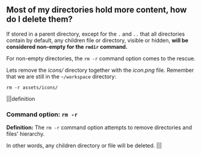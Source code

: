 ## Most of my directories hold more content, how do I delete them?

If stored in a parent directory, except for the `.` and `..` that all directories contain by default, any children file or directory, visible or hidden, __will be considered non-empty for the `rmdir` command.__

For non-empty directories, the `rm -r` command option comes to the rescue.

Lets remove the _icons/_ directory together with the _icon.png_ file. Remember that we are still in the `~/workspace` directory:

```
rm -r assets/icons/
```

|||definition
### Command option: `rm -r`
__Definition:__
The `rm -r` command option attempts to remove directories and files' hierarchy. 

In other words, any children directory or file will be deleted.
|||